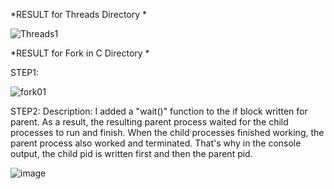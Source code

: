 *RESULT for Threads Directory *

![Threads1](https://user-images.githubusercontent.com/58470523/141760516-aff52c84-d399-4dd9-a466-258d9ba62e80.png)

*RESULT for Fork in C Directory *

STEP1:

![fork01](https://user-images.githubusercontent.com/58470523/141769291-8d192d67-564c-4276-ba59-f474964409a3.png)

STEP2:
Description: I added a "wait()" function to the if block written for parent. As a result, the resulting parent process waited for the child processes to run and finish. When the child processes finished working, the parent process also worked and terminated. That's why in the console output, the child pid is written first and then the parent pid.

![image](https://user-images.githubusercontent.com/58470523/141770184-b45c6518-0475-46c8-bd15-8b11bb08cd0d.png)

